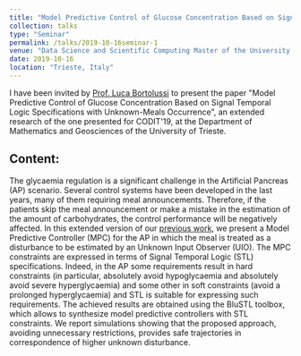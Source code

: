 ```yaml
---
title: "Model Predictive Control of Glucose Concentration Based on Signal Temporal Logic Specifications with Unknown-Meals Occurrence"
collection: talks
type: "Seminar"
permalink: /talks/2019-10-16seminar-1
venue: "Data Science and Scientific Computing Master of the University of Trieste"
date: 2019-10-16
location: "Trieste, Italy"
---
```

I have been invited by [Prof. Luca Bortolussi](https://www.bortolussi.dmg.units.it/) to present the paper "Model Predictive Control of Glucose Concentration Based on Signal Temporal Logic Specifications with Unknown-Meals Occurrence", an extended research of the one presented for CODIT'19, at the Department of Mathematics and Geosciences of the University of Trieste.

Content:
----
The glycaemia regulation is a significant challenge in the Artificial Pancreas (AP) scenario. 
Several control systems have been developed in the last years, many of them requiring meal announcements. 
Therefore, if the patients skip the meal announcement or make a mistake in the estimation of the amount of carbohydrates, the control performance will be negatively affected. 
In this extended version of our [previous work](https://ieeexplore.ieee.org/document/8820492), we present a Model Predictive Controller (MPC) for the AP in which the meal is treated as a disturbance to be estimated by an Unknown Input Observer (UIO). 
The MPC constraints are expressed in terms of Signal Temporal Logic (STL) specifications. 
Indeed, in the AP some requirements result in hard constraints (in particular, absolutely avoid hypoglycaemia and absolutely avoid severe hyperglycaemia) and some other in soft constraints (avoid a prolonged hyperglycaemia) and STL is suitable for expressing such requirements. 
The achieved results are obtained using the BluSTL toolbox, which allows to synthesize model predictive controllers with STL constraints. 
We report simulations showing that the proposed approach, avoiding unnecessary restrictions, provides safe trajectories in correspondence of higher unknown disturbance.
